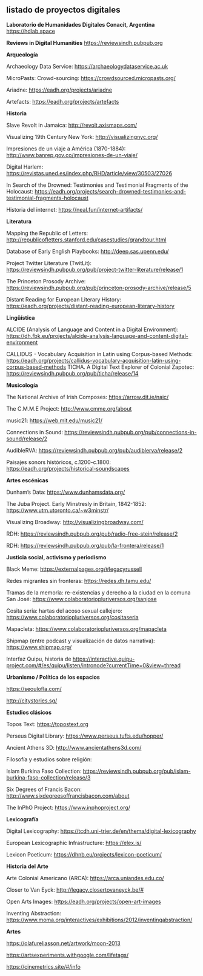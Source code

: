 ## listado de proyectos digitales

**Laboratorio de Humanidades Digitales Conacit, Argentina**
https://hdlab.space

**Reviews in Digital Humanities**
https://reviewsindh.pubpub.org

**Arqueología**

Archaeology Data Service: https://archaeologydataservice.ac.uk

MicroPasts: Crowd-sourcing: https://crowdsourced.micropasts.org/

Ariadne: https://eadh.org/projects/ariadne

Artefacts: https://eadh.org/projects/artefacts

**Historia**

Slave Revolt in Jamaica: http://revolt.axismaps.com/

Visualizing 19th Century New York: http://visualizingnyc.org/

Impresiones de un viaje a América (1870-1884): http://www.banrep.gov.co/impresiones-de-un-viaje/

Digital Harlem: https://revistas.uned.es/index.php/RHD/article/view/30503/27026

In Search of the Drowned: Testimonies and Testimonial Fragments of the Holocaust: https://eadh.org/projects/search-drowned-testimonies-and-testimonial-fragments-holocaust

Historia del internet: https://neal.fun/internet-artifacts/

**Literatura**

Mapping the Republic of Letters:  http://republicofletters.stanford.edu/casestudies/grandtour.html

Database of Early English Playbooks: http://deep.sas.upenn.edu/

Project Twitter Literature (TwitLit): https://reviewsindh.pubpub.org/pub/project-twitter-literature/release/1

The Princeton Prosody Archive: https://reviewsindh.pubpub.org/pub/princeton-prosody-archive/release/5

Distant Reading for European Literary History: https://eadh.org/projects/distant-reading-european-literary-history

**Lingüística**

ALCIDE (Analysis of Language and Content in a Digital Environment): https://dh.fbk.eu/projects/alcide-analysis-language-and-content-digital-environment

CALLIDUS - Vocabulary Acquisition in Latin using Corpus-based Methods: https://eadh.org/projects/callidus-vocabulary-acquisition-latin-using-corpus-based-methods TICHA. A Digital Text Explorer of Colonial Zapotec: https://reviewsindh.pubpub.org/pub/ticha/release/14

**Musicología**

The National Archive of Irish Composes: https://arrow.dit.ie/naic/

The C.M.M.E Project: http://www.cmme.org/about

music21: https://web.mit.edu/music21/

Connections in Sound: https://reviewsindh.pubpub.org/pub/connections-in-sound/release/2

AudibleRVA: https://reviewsindh.pubpub.org/pub/audiblerva/release/2

Paisajes sonors históricos, c.1200-c.1800: https://eadh.org/projects/historical-soundscapes

**Artes escénicas**

Dunham’s Data: https://www.dunhamsdata.org/

The Juba Project. Early Minstresly in Britain, 1842-1852: https://www.utm.utoronto.ca/~w3minstr/

Visualizing Broadway: http://visualizingbroadway.com/

RDH: https://reviewsindh.pubpub.org/pub/radio-free-stein/release/2

RDH: https://reviewsindh.pubpub.org/pub/la-frontera/release/1

**Justicia social, activismo y periodismo**

Black Meme: https://externalpages.org/#legacyrussell

Redes migrantes sin fronteras: https://redes.dh.tamu.edu/

Tramas de la memoria: re-existencias y derecho a la ciudad en la comuna San José: https://www.colaboratoriopluriversos.org/sanjose

Cosita seria: hartas del acoso sexual callejero: https://www.colaboratoriopluriversos.org/cositaseria

Mapacleta: https://www.colaboratoriopluriversos.org/mapacleta

Shipmap (entre podcast y visualización de datos narrativa): https://www.shipmap.org/

Interfaz Quipu, historia de  https://interactive.quipu-project.com/#/es/quipu/listen/intronode?currentTime=0&view=thread

**Urbanismo / Política de los espacios**

https://seoulofla.com/

http://citystories.sg/

**Estudios clásicos**

Topos Text: https://topostext.org

Perseus Digital Library: https://www.perseus.tufts.edu/hopper/

Ancient Athens 3D: http://www.ancientathens3d.com/

Filosofía y estudios sobre religión:

Islam Burkina Faso Collection: https://reviewsindh.pubpub.org/pub/islam-burkina-faso-collection/release/3

Six Degrees of Francis Bacon: http://www.sixdegreesoffrancisbacon.com/about

The InPhO Project: https://www.inphoproject.org/

**Lexicografía**

Digital Lexicography: https://tcdh.uni-trier.de/en/thema/digital-lexicography

European Lexicographic Infrastructure: https://elex.is/

Lexicon Poeticum: https://dhnb.eu/projects/lexicon-poeticum/

**Historia del Arte**

Arte Colonial Americano (ARCA): https://arca.uniandes.edu.co/

Closer to Van Eyck: http://legacy.closertovaneyck.be/#

Open Arts Images: https://eadh.org/projects/open-art-images

Inventing Abstraction: https://www.moma.org/interactives/exhibitions/2012/inventingabstraction/

**Artes**

https://olafureliasson.net/artwork/moon-2013

https://artsexperiments.withgoogle.com/lifetags/

https://cinemetrics.site/#/info
